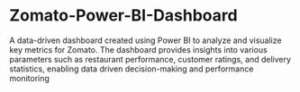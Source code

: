 # Zomato-Power-BI-Dashboard
 A data-driven dashboard created using Power BI to analyze and visualize key metrics
 for Zomato. The dashboard provides insights into various parameters such as
 restaurant performance, customer ratings, and delivery statistics, enabling data
driven decision-making and performance monitoring

